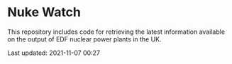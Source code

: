 # Nuke Watch

This repository includes code for retrieving the latest information available on the output of EDF nuclear power plants in the UK.

Last updated: 2021-11-07 00:27